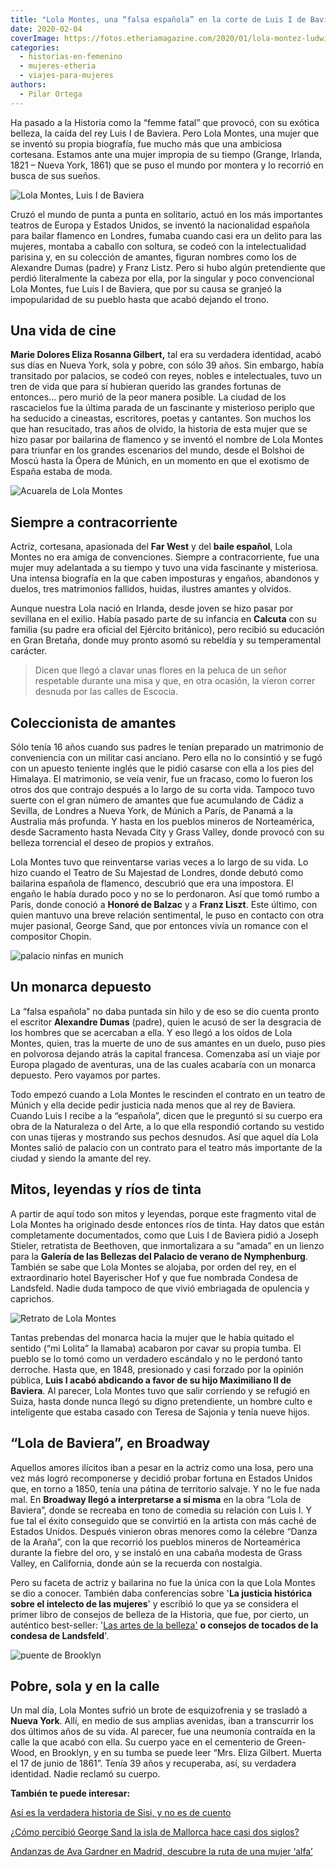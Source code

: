 ```yaml
---
title: "Lola Montes, una “falsa española” en la corte de Luis I de Baviera"
date: 2020-02-04
coverImage: https://fotos.etheriamagazine.com/2020/01/lola-montez-ludwig-bavaria.jpg
categories: 
  - historias-en-femenino
  - mujeres-etheria
  - viajes-para-mujeres
authors: 
  - Pilar Ortega
---
```


Ha pasado a la Historia como la “femme fatal” que provocó, con su exótica belleza, la 
caída del rey Luis I de Baviera. Pero Lola Montes, una mujer que se inventó su propia 
biografía, fue mucho más que una ambiciosa cortesana. Estamos ante una mujer impropia de 
su tiempo (Grange, Irlanda, 1821 – Nueva York, 1861) que se puso el mundo por montera y 
lo recorrió en busca de sus sueños. 

![Lola Montes, Luis I de Baviera](https://fotos.etheriamagazine.com/2020/01/lola-montez-ludwig-bavaria.jpg "Lola Montes y Luis I de Baviera.")

Cruzó el mundo de punta a punta en solitario, actuó en los más importantes teatros de 
Europa y Estados Unidos, se inventó la nacionalidad española para bailar flamenco en 
Londres, fumaba cuando casi era un delito para las mujeres, montaba a caballo con 
soltura, se codeó con la intelectualidad parisina y, en su colección de amantes, figuran 
nombres como los de Alexandre Dumas (padre) y Franz Listz. Pero si hubo algún 
pretendiente que perdió literalmente la cabeza por ella, por la singular y poco 
convencional Lola Montes, fue Luis I de Baviera, que por su causa se granjeó la 
impopularidad de su pueblo hasta que acabó dejando el trono. 

## Una vida de cine

**Marie Dolores Eliza Rosanna Gilbert,** tal era su verdadera identidad, acabó sus días 
en Nueva York, sola y pobre, con sólo 39 años. Sin embargo, había transitado por 
palacios, se codeó con reyes, nobles e intelectuales, tuvo un tren de vida que para sí 
hubieran querido las grandes fortunas de entonces... pero murió de la peor manera 
posible. La ciudad de los rascacielos fue la última parada de un fascinante y misterioso 
periplo que ha seducido a cineastas, escritores, poetas y cantantes. Son muchos los que 
han resucitado, tras años de olvido, la historia de esta mujer que se hizo pasar por 
bailarina de flamenco y se inventó el nombre de Lola Montes para triunfar en los grandes 
escenarios del mundo, desde el Bolshoi de Moscú hasta la Ópera de Múnich, en un momento 
en que el exotismo de España estaba de moda. 

![Acuarela de Lola Montes](https://fotos.etheriamagazine.com/2020/01/Lola-Montez-ballet.jpg "Lola Montes logró triunfar en escenarios de todo el mundo.")

## Siempre a contracorriente

Actriz, cortesana, apasionada del **Far West** y del **baile español**, Lola Montes no 
era amiga de convenciones. Siempre a contracorriente, fue una mujer muy adelantada a su 
tiempo y tuvo una vida fascinante y misteriosa. Una intensa biografía en la que caben 
imposturas y engaños, abandonos y duelos, tres matrimonios fallidos, huidas, ilustres 
amantes y olvidos. 

Aunque nuestra Lola nació en Irlanda, desde joven se hizo pasar por sevillana en el 
exilio. Había pasado parte de su infancia en **Calcuta** con su familia (su padre era 
oficial del Ejército británico), pero recibió su educación en Gran Bretaña, donde muy 
pronto asomó su rebeldía y su temperamental carácter. 

> Dicen que llegó a clavar unas flores en la peluca de un señor respetable durante una 
> misa y que, en otra ocasión, la vieron correr desnuda por las calles de Escocia. 

## Coleccionista de amantes

Sólo tenía 16 años cuando sus padres le tenían preparado un matrimonio de conveniencia 
con un militar casi anciano. Pero ella no lo consintió y se fugó con un apuesto teniente 
inglés que le pidió casarse con ella a los pies del Himalaya. El matrimonio, se veía 
venir, fue un fracaso, como lo fueron los otros dos que contrajo después a lo largo de 
su corta vida. Tampoco tuvo suerte con el gran número de amantes que fue acumulando de 
Cádiz a Sevilla, de Londres a Nueva York, de Múnich a París, de Panamá a la Australia 
más profunda. Y hasta en los pueblos mineros de Norteamérica, desde Sacramento hasta 
Nevada City y Grass Valley, donde provocó con su belleza torrencial el deseo de propios 
y extraños. 

Lola Montes tuvo que reinventarse varias veces a lo largo de su vida. Lo hizo cuando el 
Teatro de Su Majestad de Londres, donde debutó como bailarina española de flamenco, 
descubrió que era una impostora. El engaño le había durado poco y no se lo perdonaron. 
Así que tomó rumbo a París, donde conoció a **Honoré de Balzac** y a **Franz Liszt**. 
Este último, con quien mantuvo una breve relación sentimental, le puso en contacto con 
otra mujer pasional, George Sand, que por entonces vivía un romance con el compositor 
Chopin. 

![palacio ninfas en munich](https://fotos.etheriamagazine.com/2020/01/palacio-ninfas-munich.jpg "Palacio de verano de Nymphenburg (Múnich).")

## Un monarca depuesto

La “falsa española” no daba puntada sin hilo y de eso se dio cuenta pronto el escritor 
**Alexandre Dumas** (padre), quien le acusó de ser la desgracia de los hombres que se 
acercaban a ella. Y eso llegó a los oídos de Lola Montes, quien, tras la muerte de uno 
de sus amantes en un duelo, puso pies en polvorosa dejando atrás la capital francesa. 
Comenzaba así un viaje por Europa plagado de aventuras, una de las cuales acabaría con 
un monarca depuesto. Pero vayamos por partes. 

Todo empezó cuando a Lola Montes le rescinden el contrato en un teatro de Múnich y ella 
decide pedir justicia nada menos que al rey de Baviera. Cuando Luis I recibe a la 
“española”, dicen que le preguntó si su cuerpo era obra de la Naturaleza o del Arte, a 
lo que ella respondió cortando su vestido con unas tijeras y mostrando sus pechos 
desnudos. Así que aquel día Lola Montes salió de palacio con un contrato para el teatro 
más importante de la ciudad y siendo la amante del rey. 

## Mitos, leyendas y ríos de tinta

A partir de aquí todo son mitos y leyendas, porque este fragmento vital de Lola Montes 
ha originado desde entonces ríos de tinta. Hay datos que están completamente 
documentados, como que Luis I de Baviera pidió a Joseph Stieler, retratista de 
Beethoven, que inmortalizara a su “amada” en un lienzo para la **Galería de las Bellezas 
del Palacio de verano de Nymphenburg**. También se sabe que Lola Montes se alojaba, por 
orden del rey, en el extraordinario hotel Bayerischer Hof y que fue nombrada Condesa de 
Landsfeld. Nadie duda tampoco de que vivió embriagada de opulencia y caprichos. 

![Retrato de Lola Montes](https://fotos.etheriamagazine.com/2020/01/lola-montez.jpg "Retrato de Lola Montes (1847).")

Tantas prebendas del monarca hacia la mujer que le había quitado el sentido (“mi Lolita” 
la llamaba) acabaron por cavar su propia tumba. El pueblo se lo tomó como un verdadero 
escándalo y no le perdonó tanto derroche. Hasta que, en 1848, presionado y casi forzado 
por la opinión pública, **Luis I acabó abdicando a favor de su hijo Maximiliano II de 
Baviera**. Al parecer, Lola Montes tuvo que salir corriendo y se refugió en Suiza, hasta 
donde nunca llegó su digno pretendiente, un hombre culto e inteligente que estaba casado 
con Teresa de Sajonia y tenía nueve hijos. 

## “Lola de Baviera”, en Broadway

Aquellos amores ilícitos iban a pesar en la actriz como una losa, pero una vez más logró 
recomponerse y decidió probar fortuna en Estados Unidos que, en torno a 1850, tenía una 
pátina de territorio salvaje. Y no le fue nada mal. En **Broadway llegó a interpretarse 
a sí misma** en la obra “Lola de Baviera”, donde se recreaba en tono de comedia su 
relación con Luis I. Y fue tal el éxito conseguido que se convirtió en la artista con 
más caché de Estados Unidos. Después vinieron obras menores como la célebre “Danza de la 
Araña”, con la que recorrió los pueblos mineros de Norteamérica durante la fiebre del 
oro, y se instaló en una cabaña modesta de Grass Valley, en California, donde aún se la 
recuerda con nostalgia. 

Pero su faceta de actriz y bailarina no fue la única con la que Lola Montes se dio a 
conocer. También daba conferencias sobre '**La justicia histórica sobre el intelecto de 
las mujeres**' y escribió lo que ya se considera el primer libro de consejos de belleza 
de la Historia, que fue, por cierto, un auténtico best-seller: '[Las artes de la 
belleza'](https://play.google.com/store/books/author?id=Lola+MONTEZ+%28Countess+von+Landsfeld.%29) 
**o consejos de tocados de la condesa de Landsfeld**'. 

![puente de Brooklyn](https://fotos.etheriamagazine.com/2020/01/puente-brooklyn.jpg "La tumba de Lola Montes se puede visitar en un cementerio de Brooklyn (Nueva York).")

## Pobre, sola y en la calle

Un mal día, Lola Montes sufrió un brote de esquizofrenia y se trasladó a **Nueva York**. 
Allí, en medio de sus amplias avenidas, iban a transcurrir los dos últimos años de su 
vida. Al parecer, fue una neumonía contraída en la calle la que acabó con ella. Su 
cuerpo yace en el cementerio de Green-Wood, en Brooklyn, y en su tumba se puede leer 
“Mrs. Eliza Gilbert. Muerta el 17 de junio de 1861”. Tenía 39 años y recuperaba, así, su 
verdadera identidad. Nadie reclamó su cuerpo. 

**También te puede interesar:** 

[Así es la verdadera historia de Sisi, y no es de 
cuento](https://etheriamagazine.com/2022/09/07/museo-sisi-de-viena/) 

[¿Cómo percibió George Sand la isla de Mallorca hace casi dos 
siglos?](https://etheriamagazine.com/2018/05/16/mallorca-de-la-mano-de-george-sand/) 

[Andanzas de Ava Gardner en Madrid, descubre la ruta de una mujer 
‘alfa’](https://etheriamagazine.com/2022/01/12/ruta-ava-gardner-en-madrid/)
